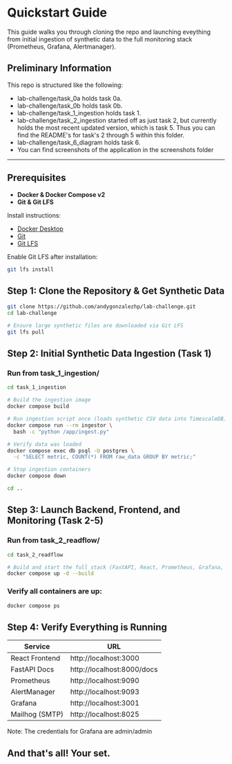 #  Quickstart Guide

This guide walks you through cloning the repo and launching eveything from initial ingestion of synthetic data to the full monitoring stack (Prometheus, Grafana, Alertmanager).

## Preliminary Information
This repo is structured like the following:
- lab-challenge/task_0a holds task 0a.
- lab-challenge/task_0b holds task 0b.
- lab-challenge/task_1_ingestion holds task 1.
- lab-challenge/task_2_ingestion started off as just task 2, but currently holds the most recent updated version, which is task 5. Thus you can find the README's for task's 2 through 5 within this folder.
- lab-challenge/task_6_diagram holds task 6.
- You can find screenshots of the application in the screenshots folder

---

## Prerequisites

- **Docker & Docker Compose v2**
- **Git & Git LFS**

Install instructions:

- [Docker Desktop](https://docs.docker.com/desktop/)
- [Git](https://git-scm.com/downloads)
- [Git LFS](https://git-lfs.com/)

Enable Git LFS after installation:
```bash
git lfs install
```

## Step 1: Clone the Repository & Get Synthetic Data
```bash
git clone https://github.com/andygonzalezhp/lab-challenge.git
cd lab-challenge

# Ensure large synthetic files are downloaded via Git LFS
git lfs pull
```
## Step 2: Initial Synthetic Data Ingestion (Task 1)

### Run from task_1_ingestion/
```bash
cd task_1_ingestion

# Build the ingestion image
docker compose build

# Run ingestion script once (loads synthetic CSV data into TimescaleDB)
docker compose run --rm ingestor \
  bash -c "python /app/ingest.py"

# Verify data was loaded
docker compose exec db psql -U postgres \
  -c "SELECT metric, COUNT(*) FROM raw_data GROUP BY metric;"

# Stop ingestion containers
docker compose down

cd ..
```

## Step 3: Launch Backend, Frontend, and Monitoring (Task 2-5)

### Run from task_2_readflow/
```bash
cd task_2_readflow

# Build and start the full stack (FastAPI, React, Prometheus, Grafana, Alertmanager)
docker compose up -d --build
```

### Verify all containers are up:
```bash
docker compose ps
```


## Step 4: Verify Everything is Running

| Service | URL |
| -------- | ------- |
| React Frontend | http://localhost:3000 |
| FastAPI Docs | http://localhost:8000/docs |
| Prometheus | http://localhost:9090 |
| AlertManager | http://localhost:9093
| Grafana | http://localhost:3001
| Mailhog (SMTP) | http://localhost:8025

Note: The credentials for Grafana are admin/admin


## And that's all! Your set.